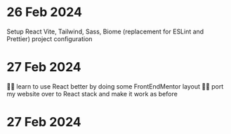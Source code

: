 # 26 Feb 2024
Setup React Vite, Tailwind, Sass, Biome (replacement for ESLint and Prettier) project configuration

# 27 Feb 2024
🤞🥅 learn to use React better by doing some FrontEndMentor layout
🤞🥅 port my website over to React stack and make it work as before

# 27 Feb 2024

